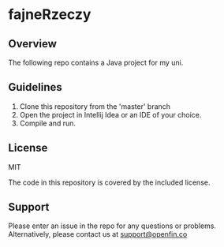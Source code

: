 # fajneRzeczy

## Overview
The following repo contains a Java project for my uni.

## Guidelines

1. Clone this repository from the 'master' branch
2. Open the project in Intellij Idea or an IDE of your choice.
3. Compile and run.

## License
MIT

The code in this repository is covered by the included license.

## Support
Please enter an issue in the repo for any questions or problems.
Alternatively, please contact us at support@openfin.co
